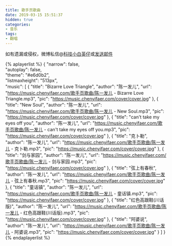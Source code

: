 ```yaml
---
title: 歌手页歌曲
date: 2019-03-15 15:51:37
hidden: true
categories:
- 音乐
tags:
- 翻唱
---
```


如有遗漏或侵权，微博私信@<a href="https://weibo.com/kjxbyz" target="_blank">科技小白英仔</a>或<a href="mailto:me@chenyifaer.com" target="_blank">发送邮件</a>

{% aplayerlist %}
{
    "narrow": false,                          
    "autoplay": false,                         
    "theme": "#e6d0b2",	  
    "listmaxheight": "513px",                    
    "music": [
        {
            "title": "Bizarre Love Triangle",
            "author": "陈一发儿",
            "url": "https://music.chenyifaer.com/歌手页歌曲/陈一发儿 - Bizarre Love Triangle.mp3",
            "pic": "https://music.chenyifaer.com/cover/cover.jpg"
        },
        {
            "title": "New Soul",
            "author": "陈一发儿",
            "url": "https://music.chenyifaer.com/歌手页歌曲/陈一发儿 - New Soul.mp3",
            "pic": "https://music.chenyifaer.com/cover/cover.jpg"
        },
        {
            "title": "can't take my eyes off you",
            "author": "陈一发儿",
            "url": "https://music.chenyifaer.com/歌手页歌曲/陈一发儿 - can't take my eyes off you.mp3",
            "pic": "https://music.chenyifaer.com/cover/cover.jpg"
        },
        {
            "title": "克卜勒",
            "author": "陈一发儿",
            "url": "https://music.chenyifaer.com/歌手页歌曲/陈一发儿 - 克卜勒.mp3",
            "pic": "https://music.chenyifaer.com/cover/cover.jpg"
        },
        {
            "title": "剑与家园",
            "author": "陈一发儿",
            "url": "https://music.chenyifaer.com/歌手页歌曲/陈一发儿 - 剑与家园.mp3",
            "pic": "https://music.chenyifaer.com/cover/cover.jpg"
        },
        {
            "title": "弦上有春秋",
            "author": "陈一发儿",
            "url": "https://music.chenyifaer.com/歌手页歌曲/陈一发儿 - 弦上有春秋.mp3",
            "pic": "https://music.chenyifaer.com/cover/cover.jpg"
        },
        {
            "title": "童话镇",
            "author": "陈一发儿",
            "url": "https://music.chenyifaer.com/歌手页歌曲/陈一发儿 - 童话镇.mp3",
            "pic": "https://music.chenyifaer.com/cover/cover.jpg"
        },
        {
            "title": "红色高跟鞋(川话版)",
            "author": "陈一发儿",
            "url": "https://music.chenyifaer.com/歌手页歌曲/陈一发儿 - 红色高跟鞋(川话版).mp3",
            "pic": "https://music.chenyifaer.com/cover/cover.jpg"
        },
        {
            "title": "阿婆说",
            "author": "陈一发儿",
            "url": "https://music.chenyifaer.com/歌手页歌曲/陈一发儿 - 阿婆说.mp3",
            "pic": "https://music.chenyifaer.com/cover/cover.jpg"
        }
    ]
}
{% endaplayerlist %}
